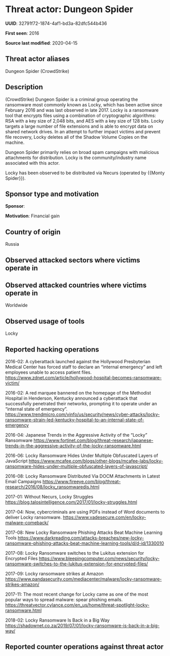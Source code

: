 # Threat actor: Dungeon Spider

**UUID**: 32791f72-1874-4af1-bd3a-82dfc544b436

**First seen**: 2016

**Source last modified**: 2020-04-15

## Threat actor aliases

Dungeon Spider (CrowdStrike)

## Description

(CrowdStrike) Dungeon Spider is a criminal group operating the ransomware most commonly known as Locky, which has been active since February 2016 and was last observed in late 2017. Locky is a ransomware tool that encrypts files using a combination of cryptographic algorithms: RSA with a key size of 2,048 bits, and AES with a key size of 128 bits. Locky targets a large number of file extensions and is able to encrypt data on shared network drives. In an attempt to further impact victims and prevent file recovery, Locky deletes all of the Shadow Volume Copies on the machine.

Dungeon Spider primarily relies on broad spam campaigns with malicious attachments for distribution. Locky is the community/industry name associated with this actor.

Locky has been observed to be distributed via Necurs (operated by {{Monty Spider}}).

## Sponsor type and motivation

**Sponsor**: 

**Motivation**: Financial gain


## Country of origin

Russia

## Observed attacked sectors where victims operate in



## Observed attacked countries where victims operate in

Worldwide

## Observed usage of tools

Locky

## Reported hacking operations

2016-02: A cyberattack launched against the Hollywood Presbyterian Medical Center has forced staff to declare an “internal emergency” and left employees unable to access patient files.
https://www.zdnet.com/article/hollywood-hospital-becomes-ransomware-victim/

2016-02: A red marquee bannered on the homepage of the Methodist Hospital in Henderson, Kentucky announced a cyberattack that successfully penetrated their networks, prompting it to operate under an “internal state of emergency”.
https://www.trendmicro.com/vinfo/us/security/news/cyber-attacks/locky-ransomware-strain-led-kentucky-hospital-to-an-internal-state-of-emergency

2016-04: Japanese Trends in the Aggressive Activity of the “Locky” Ransomware
https://www.fortinet.com/blog/threat-research/japanese-trends-in-the-aggressive-activity-of-the-locky-ransomware.html

2016-06: Locky Ransomware Hides Under Multiple Obfuscated Layers of JavaScript
https://www.mcafee.com/blogs/other-blogs/mcafee-labs/locky-ransomware-hides-under-multiple-obfuscated-layers-of-javascript/

2016-08: Locky Ransomware Distributed Via DOCM Attachments in Latest Email Campaigns
https://www.fireeye.com/blog/threat-research/2016/08/locky_ransomwaredis.html

2017-01: Without Necurs, Locky Struggles
https://blog.talosintelligence.com/2017/01/locky-struggles.html

2017-04: Now, cybercriminals are using PDFs instead of Word documents to deliver Locky ransomware.
https://www.vadesecure.com/en/locky-malware-comeback/

2017-08: New Locky Ransomware Phishing Attacks Beat Machine Learning Tools
https://www.darkreading.com/attacks-breaches/new-locky-ransomware-phishing-attacks-beat-machine-learning-tools/d/d-id/1330010

2017-08: Locky Ransomware switches to the Lukitus extension for Encrypted Files
https://www.bleepingcomputer.com/news/security/locky-ransomware-switches-to-the-lukitus-extension-for-encrypted-files/

2017-09: Locky ransomware strikes at Amazon
https://www.pandasecurity.com/mediacenter/malware/locky-ransomware-strikes-amazon/

2017-11: The most recent change for Locky came as one of the most popular ways to spread malware: spear phishing emails.
https://threatvector.cylance.com/en_us/home/threat-spotlight-locky-ransomware.html

2018-02: Locky Ransomware Is Back in a Big Way
https://shadownet.co.za/2019/07/01/locky-ransomware-is-back-in-a-big-way/

## Reported counter operations against threat actor





